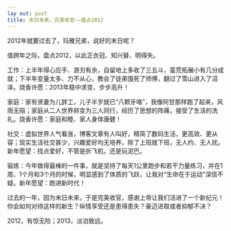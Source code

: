 ```yaml
---
lay out: post
title: 末日未来，完美收官——盘点2012
---
```


2012年就要过去了，玛雅兄弟，说好的末日呢？

值跨年之际，盘点2012，以此正衣冠、知兴替、明得失。

工作：上半年得心应手、游刃有余，自留地上多收了三五斗，蛮荒拓展小有几分成就；下半年变量太多、力不从心，教会了徒弟饿死了师傅，翻过了雪山进入了沼泽。烧香许愿：2013年稳中求变、步步高升！

家庭：家有贤妻为儿辞工，儿子半岁就已“八颗牙咯”，我像阿甘那样跑了起来，风雨无阻；家庭从二人世界转变为三人同行，经历了思想的阵痛，接受了生活的洗礼。烧香许愿：家庭和睦、家人身体康健！

社交：虚拟世界人气看涨，博客文章有人叫好，精简了数码生活，更高效、更从容；现实生活社交甚少，兴趣爱好均无培养，除了上班就下班，无人约、无人扰。新年愿望：找点爱好，不管是折飞机，还是玩泥巴。

锻炼：今年做得最棒的一件事，就是坚持了每天1公里跑步和若干力量练习，并在1周、1个月和3个月的时候，明显感到了体质的飞跃，让我对“生命在于运动”深信不疑。新年愿望：跑进新时代！

过去的一年，因为末日未来，于是完美收官，感谢上帝让我们活进了一个新纪元！你会如何对待这样的新生？纵情享受还是患得患失？豪迈进取或者抑郁不决？

2012，有惊无险；2013，淡泊致远。
